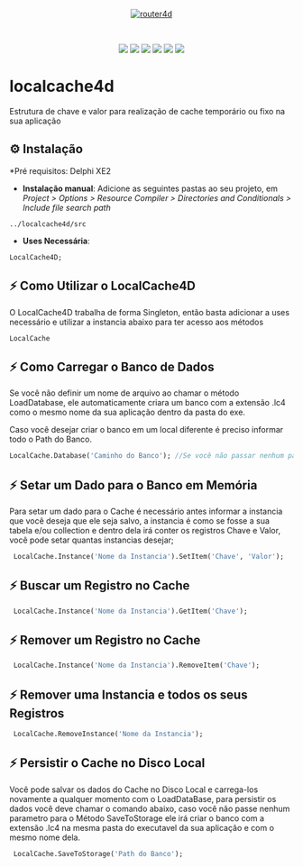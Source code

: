 <p align="center">
  <a href="https://github.com/bittencourtthulio/localcache4d/blob/main/assets/logo.fw.png">
    <img alt="router4d" src="https://github.com/bittencourtthulio/localcache4d/blob/main/assets/logo.fw.png">
  </a>  
</p>
<br>
<p align="center">
  <img src="https://img.shields.io/github/v/release/bittencourtthulio/localcache4d?style=flat-square">
  <img src="https://img.shields.io/github/stars/bittencourtthulio/localcache4d?style=flat-square">
  <img src="https://img.shields.io/github/contributors/bittencourtthulio/localcache4d?color=orange&style=flat-square">
  <img src="https://tokei.rs/b1/github/bittencourtthulio/localcache4d?color=red&category=lines">
  <img src="https://tokei.rs/b1/github/bittencourtthulio/localcache4d?color=green&category=code">
  <img src="https://tokei.rs/b1/github/bittencourtthulio/localcache4d?color=yellow&category=files">
</p>

# localcache4d
Estrutura de chave e valor para realização de cache temporário ou fixo na sua aplicação

## ⚙️ Instalação 

*Pré requisitos: Delphi XE2


* **Instalação manual**: Adicione as seguintes pastas ao seu projeto, em *Project > Options > Resource Compiler > Directories and Conditionals > Include file search path*

```
../localcache4d/src
```
* **Uses Necessária**:
```
LocalCache4D;
```

## ⚡️ Como Utilizar o LocalCache4D

O LocalCache4D trabalha de forma Singleton, então basta adicionar a uses necessário e utilizar a instancia abaixo para ter acesso aos métodos

```
LocalCache
```

## ⚡️ Como Carregar o Banco de Dados

Se você não definir um nome de arquivo ao chamar o método LoadDatabase, ele automaticamente criara um banco com a extensão .lc4 como o mesmo nome da sua aplicação dentro da pasta do exe. 

Caso você desejar criar o banco em um local diferente é preciso informar todo o Path do Banco.

```pascal
LocalCache.Database('Caminho do Banco'); //Se você não passar nenhum parametro ele cria o banco na mesma pasta da aplicação
```

## ⚡️ Setar um Dado para o Banco em Memória

Para setar um dado para o Cache é necessário antes informar a instancia que você deseja que ele seja salvo, a instancia é como se fosse a sua tabela e/ou collection e dentro dela irá conter os registros Chave e Valor, você pode setar quantas instancias desejar;

```pascal
 LocalCache.Instance('Nome da Instancia').SetItem('Chave', 'Valor');
 ```
 
 ## ⚡️ Buscar um Registro no Cache

```pascal
 LocalCache.Instance('Nome da Instancia').GetItem('Chave');
 ```
 
 ## ⚡️ Remover um Registro no Cache

```pascal
 LocalCache.Instance('Nome da Instancia').RemoveItem('Chave');
 ```
 
 ## ⚡️ Remover uma Instancia e todos os seus Registros

```pascal
 LocalCache.RemoveInstance('Nome da Instancia');
 ```
 
  ## ⚡️ Persistir o Cache no Disco Local

Você pode salvar os dados do Cache no Disco Local e carrega-los novamente a qualquer momento com o LoadDataBase, para persistir os dados você deve chamar o comando abaixo, caso você não passe nenhum parametro para o Método SaveToStorage ele irá criar o banco com a extensão .lc4 na mesma pasta do executavel da sua aplicação e com o mesmo nome dela.

```pascal
 LocalCache.SaveToStorage('Path do Banco');
 ```
 
 

